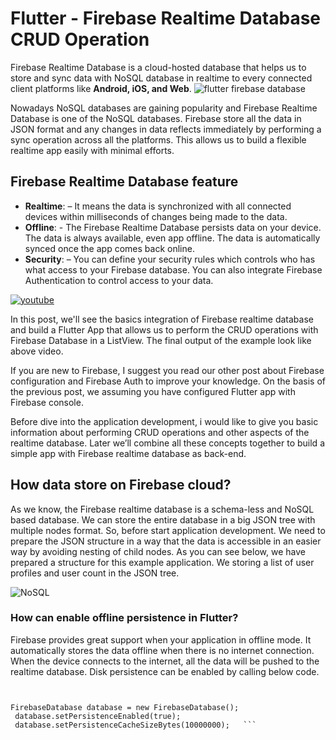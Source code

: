 # Flutter - Firebase Realtime Database CRUD Operation
Firebase Realtime Database is a cloud-hosted database that helps us to store and sync data with NoSQL database in realtime to every connected client platforms like **Android, iOS, and Web**.
![flutter firebase database](https://iswift.ru/images/flutter_firebase_database.png "flutter firebase database")

Nowadays NoSQL databases are gaining popularity and Firebase Realtime Database is one of the NoSQL databases. Firebase store all the data in JSON format and any changes in data reflects immediately by performing a sync operation across all the platforms. This allows us to build a flexible realtime app easily with minimal efforts. 

## Firebase Realtime Database feature 
* **Realtime**: – It means the data is synchronized with all connected devices within milliseconds of changes being made to the data.
* **Offline**: - The Firebase Realtime Database persists data on your device. The data is always available, even app offline. The data is automatically synced once the app comes back online.
* **Security**: – You can define your security rules which controls who has what access to your Firebase database. You can also integrate Firebase Authentication to control access to your data.


[![youtube](https://iswift.ru/images/2020-02-28_12-09-19.png)](https://youtu.be/SjgaBYGsEYw)

In this post, we'll see the basics integration of Firebase realtime database and build a Flutter App that allows us to perform the CRUD operations with Firebase Database in a ListView. The final output of the example look like above video.  

If you are new to Firebase, I suggest you read our other post about Firebase configuration and Firebase Auth to improve your knowledge. On the basis of the previous post, we assuming you have configured Flutter app with Firebase console. 

Before dive into the application development, i would like to give you basic information about performing CRUD operations and other aspects of the realtime database. Later we’ll combine all these concepts together to build a simple app with Firebase realtime database as back-end. 

## How data store on Firebase cloud?
As we know, the Firebase realtime database is a schema-less and NoSQL based database. We can store the entire database in a big JSON tree with multiple nodes format. So, before start application development. We need to prepare the JSON structure in a way that the data is accessible in an easier way by avoiding nesting of child nodes. As you can see below,  we have prepared a structure for this example application. We storing a list of user profiles and user count in the JSON tree. 

![NoSQL](https://iswift.ru/images/nosql.png "NoSQL")

### How can enable offline persistence in Flutter?
Firebase provides great support when your application in offline mode. It automatically stores the data offline when there is no internet connection. When the device connects to the internet, all the data will be pushed to the realtime database. Disk persistence can be enabled by calling below code. 

```Persistence Setting


FirebaseDatabase database = new FirebaseDatabase();
 database.setPersistenceEnabled(true);
 database.setPersistenceCacheSizeBytes(10000000);   ```    
